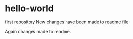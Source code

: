 # hello-world
first repository
New changes have been made to readme file

Again changes made to readme.
